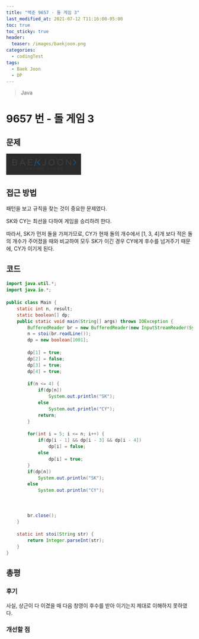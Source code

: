 ```yaml
---
title: "백준 9657 - 돌 게임 3"
last_modified_at: 2021-07-12 T11:16:00-05:00
toc: true
toc_sticky: true
header:
  teaser: /images/baekjoon.png
categories:
  - codingTest
tags:
  - Baek Joon
  - DP
---
```


> Java

# 9657 번 - 돌 게임 3

## 문제

[<img src="/images/baekjoon.png" width="40%" height="40%">](https://www.acmicpc.net/problem/9657)

## 접근 방법

패턴을 보고 규칙을 찾는 것이 중요한 문제였다.

SK와 CY는 최선을 다하여 게임을 승리하려 한다.

따라서, SK가 먼저 돌을 가져가므로, CY가 현재 돌의 개수에서 [1, 3, 4]개 보다 적은 돌의 개수가 주어졌을 때와 비교하여 모두 SK가 이긴 경우 CY에게 후수를 넘겨주기 때문에, CY가 이기게 된다.

## 코드

```java
import java.util.*;
import java.io.*;

public class Main {
	static int n, result;
	static boolean[] dp;
	public static void main(String[] args) throws IOException {
		BufferedReader br = new BufferedReader(new InputStreamReader(System.in));
    	n = stoi(br.readLine());
    	dp = new boolean[1001];

    	dp[1] = true;
    	dp[2] = false;
    	dp[3] = true;
    	dp[4] = true;

    	if(n <= 4) {
    		if(dp[n])
        		System.out.println("SK");
        	else
        		System.out.println("CY");
    		return;
    	}

    	for(int i = 5; i <= n; i++) {
    		if(dp[i - 1] && dp[i - 3] && dp[i - 4])
    			dp[i] = false;
    		else
    			dp[i] = true;
    	}
    	if(dp[n])
    		System.out.println("SK");
    	else
    		System.out.println("CY");



    	br.close();
	}

	static int stoi(String str) {
    	return Integer.parseInt(str);
    }
}
```

## 총평

### 후기

사실, 상근이 다 이겼을 때 다음 창영이 후수를 받아 이기는지 제대로 이해하지 못하였다.

### 개선할 점

<!-- ★
<img src="/images/codingTest/bj/문제번호.PNG" width="40%" height="40%">

-->

